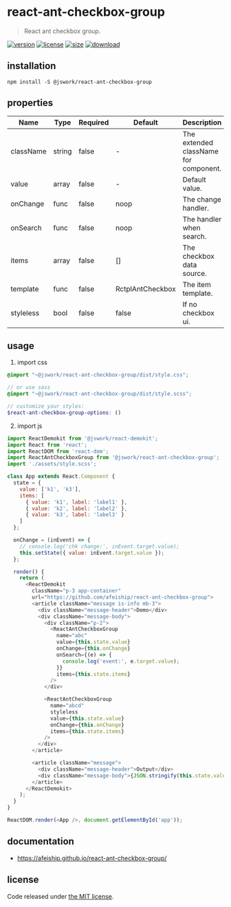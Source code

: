 # react-ant-checkbox-group
> React ant checkbox group.

[![version][version-image]][version-url]
[![license][license-image]][license-url]
[![size][size-image]][size-url]
[![download][download-image]][download-url]

## installation
```shell
npm install -S @jswork/react-ant-checkbox-group
```

## properties
| Name      | Type   | Required | Default          | Description                           |
| --------- | ------ | -------- | ---------------- | ------------------------------------- |
| className | string | false    | -                | The extended className for component. |
| value     | array  | false    | -                | Default value.                        |
| onChange  | func   | false    | noop             | The change handler.                   |
| onSearch  | func   | false    | noop             | The handler when search.              |
| items     | array  | false    | []               | The checkbox data source.             |
| template  | func   | false    | RctplAntCheckbox | The item template.                    |
| styleless | bool   | false    | false            | If no checkbox ui.                    |


## usage
1. import css
  ```scss
  @import "~@jswork/react-ant-checkbox-group/dist/style.css";

  // or use sass
  @import "~@jswork/react-ant-checkbox-group/dist/style.scss";

  // customize your styles:
  $react-ant-checkbox-group-options: ()
  ```
2. import js
  ```js
  import ReactDemokit from '@jswork/react-demokit';
  import React from 'react';
  import ReactDOM from 'react-dom';
  import ReactAntCheckboxGroup from '@jswork/react-ant-checkbox-group';
  import './assets/style.scss';

  class App extends React.Component {
    state = {
      value: ['k1', 'k3'],
      items: [
        { value: 'k1', label: 'label1' },
        { value: 'k2', label: 'label2' },
        { value: 'k3', label: 'label3' }
      ]
    };

    onChange = (inEvent) => {
      // console.log('chk change:', inEvent.target.value);
      this.setState({ value: inEvent.target.value });
    };

    render() {
      return (
        <ReactDemokit
          className="p-3 app-container"
          url="https://github.com/afeiship/react-ant-checkbox-group">
          <article className="message is-info mb-3">
            <div className="message-header">Demo</div>
            <div className="message-body">
              <div className="p-2">
                <ReactAntCheckboxGroup
                  name="abc"
                  value={this.state.value}
                  onChange={this.onChange}
                  onSearch={(e) => {
                    console.log('event:', e.target.value);
                  }}
                  items={this.state.items}
                />
              </div>

              <ReactAntCheckboxGroup
                name="abcd"
                styleless
                value={this.state.value}
                onChange={this.onChange}
                items={this.state.items}
              />
            </div>
          </article>

          <article className="message">
            <div className="message-header">Output</div>
            <div className="message-body">{JSON.stringify(this.state.value)}</div>
          </article>
        </ReactDemokit>
      );
    }
  }

  ReactDOM.render(<App />, document.getElementById('app'));

  ```

## documentation
- https://afeiship.github.io/react-ant-checkbox-group/


## license
Code released under [the MIT license](https://github.com/afeiship/react-ant-checkbox-group/blob/master/LICENSE.txt).

[version-image]: https://img.shields.io/npm/v/@jswork/react-ant-checkbox-group
[version-url]: https://npmjs.org/package/@jswork/react-ant-checkbox-group

[license-image]: https://img.shields.io/npm/l/@jswork/react-ant-checkbox-group
[license-url]: https://github.com/afeiship/react-ant-checkbox-group/blob/master/LICENSE.txt

[size-image]: https://img.shields.io/bundlephobia/minzip/@jswork/react-ant-checkbox-group
[size-url]: https://github.com/afeiship/react-ant-checkbox-group/blob/master/dist/react-ant-checkbox-group.min.js

[download-image]: https://img.shields.io/npm/dm/@jswork/react-ant-checkbox-group
[download-url]: https://www.npmjs.com/package/@jswork/react-ant-checkbox-group
